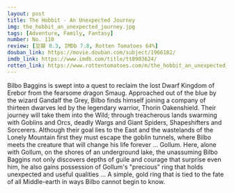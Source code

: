 ```yaml
---
layout: post 
title: The Hobbit - An Unexpected Journey
img: the_hobbit_an_unexpected_journey.jpg
tags: [Adventure, Family, Fantasy]
number: No. 110
review: [豆瓣 8.3, IMDb 7.8, Rotten Tomatoes 64%]
douban_link: https://movie.douban.com/subject/1966182/
imdb_link: https://www.imdb.com/title/tt0903624/
rotten_link: https://www.rottentomatoes.com/m/the_hobbit_an_unexpected_journey
---
```


Bilbo Baggins is swept into a quest to reclaim the lost Dwarf Kingdom of Erebor from the fearsome dragon Smaug. Approached out of the blue by the wizard Gandalf the Grey, Bilbo finds himself joining a company of thirteen dwarves led by the legendary warrior, Thorin Oakenshield. Their journey will take them into the Wild; through treacherous lands swarming with Goblins and Orcs, deadly Wargs and Giant Spiders, Shapeshifters and Sorcerers. Although their goal lies to the East and the wastelands of the Lonely Mountain first they must escape the goblin tunnels, where Bilbo meets the creature that will change his life forever ... Gollum. Here, alone with Gollum, on the shores of an underground lake, the unassuming Bilbo Baggins not only discovers depths of guile and courage that surprise even him, he also gains possession of Gollum's "precious" ring that holds unexpected and useful qualities ... A simple, gold ring that is tied to the fate of all Middle-earth in ways Bilbo cannot begin to know.